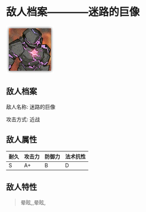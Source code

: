 # 敌人档案————迷路的巨像

![迷路的巨像](./eneIcons/迷路的巨像.png)

## 敌人档案

敌人名称: 迷路的巨像

攻击方式: 近战

## 敌人属性

| 耐久      | 攻击力  | 防御力 | 法术抗性 |
|---------|------|-----|------|
| S | A+ | B | D |

## 敌人特性
> 晕眩,,晕眩,
